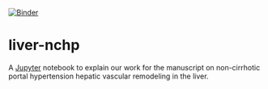 [![Binder](https://mybinder.org/badge_logo.svg)](https://mybinder.org/v2/gh/habi/liver-nchp/HEAD)

# liver-nchp

A [Jupyter](https://jupyter.org/) notebook to explain our work for the manuscript on non-cirrhotic portal hypertension hepatic vascular remodeling in the liver.

